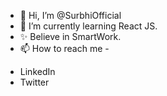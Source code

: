 - 👋 Hi, I’m @SurbhiOfficial
- 🌱 I’m currently learning React JS.
- ✨ Believe in SmartWork.
- 📫 How to reach me -
<ul>
<li> <a href=":https://www.linkedin.com/in/surbhi- official-15a90a1b1/"></a>LinkedIn</li>
<li> <a href="https://twitter.com/Surbhi32582033"></a>Twitter</li>
</ul>

<!---
SurbhiOfficial/SurbhiOfficial is a ✨ special ✨ repository because its `README.md` (this file) appears on your GitHub profile.
You can click the Preview link to take a look at your changes.
--->
